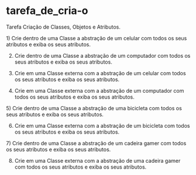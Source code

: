 # tarefa_de_cria-o
Tarefa Criação de Classes, Objetos e Atributos.

﻿1) Crie dentro de uma Classe a abstração de um celular com todos os seus atributos e exiba os seus atributos.

2) Crie dentro de uma Classe a abstração de um computador com todos os seus atributos e exiba os seus atributos.

3) Crie em uma Classe externa com a abstração de um celular com todos os seus atributos e exiba os seus atributos.

4) Crie em uma Classe externa com a abstração de um computador com todos os seus atributos e exiba os seus atributos.

﻿5) Crie dentro de uma Classe a abstração de uma bicicleta com todos os seus atributos e exiba os seus atributos.

6) Crie em uma Classe externa com a abstração de um bicicleta com todos os seus atributos e exiba os seus atributos.

﻿7) Crie dentro de uma Classe a abstração de um cadeira gamer com todos os seus atributos e exiba os seus atributos.

8) Crie em uma Classe externa com a abstração de uma cadeira gamer com todos os seus atributos e exiba os seus atributos.
